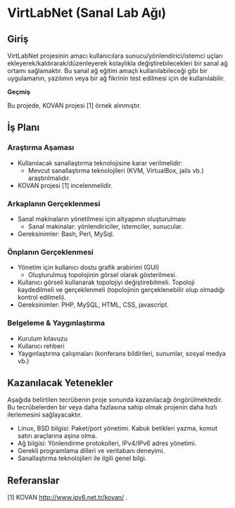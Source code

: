 VirtLabNet (Sanal Lab Ağı)
================================

Giriş  
-------------------------------
VirtLabNet projesinin amacı kullanıcılara sunucu/yönlendirici/istemci uçları ekleyerek/kaldırarak/düzenleyerek kolaylıkla değiştirebilecekleri bir sanal ağ ortamı sağlamaktır. Bu sanal ağ eğitim amaçlı kullanılabileceği gibi bir uygulamanın, yazılımın veya bir ağ fikrinin test edilmesi için de kullanılabilir.

<b>Geçmiş</b>

Bu projede, KOVAN projesi [1] örnek alınmıştır.


İş Planı
-------------------------------

<h3>Araştırma Aşaması</h3>

* Kullanılacak sanallaştırma teknolojisine karar verilmelidir:
  * Mevcut sanallaştırma teknolojileri (KVM, VirtualBox, jails vb.) araştırılmalıdır.
* KOVAN projesi [1] incelenmelidir.

<h3>Arkaplanın Gerçeklenmesi</h3>

* Sanal makinaların yönetilmesi için altyapının oluşturulması
  * Sanal makinalar: yönlendiriciler, istemciler, sunucular.
* Gereksinimler: Bash, Perl, MySql.

<h3>Önplanın Gerçeklenmesi</h3>

* Yönetim için kullanıcı dostu grafik arabirimi (GUI)
  * Oluşturulmuş topolojinin görsel olarak gösterilmesi.
* Kullanıcı görseli kullanarak topolojiyi değiştirebilmeli. Topoloji kaydedilmeli ve gerçeklenmeli (topolojinin gerçeklenebilir olup olmadığı kontrol edilmeli).
* Gereksinimler: PHP, MySQL, HTML, CSS, javascript.

<h3>Belgeleme & Yaygınlaştırma</h3>

* Kurulum kılavuzu
* Kullanıcı rehberi
* Yaygınlaştırma çalışmaları (konferans bildirileri, sunumlar, sosyal medya vb.)

Kazanılacak Yetenekler
-------------------------------
Aşağıda belirtilen tecrübenin proje sonunda kazanılacağı öngörülmektedir. Bu tecrübelerden bir veya daha fazlasına sahip olmak projenin daha hızlı ilerlemesini sağlayacaktır.

* Linux, BSD bilgisi: Paket/port yönetimi. Kabuk betikleri yazma, komut satırı araçlarına aşina olma.
* Ağ bilgisi: Yönlendirme protokolleri, IPv4/IPv6 adres yönetimi.
* Gerekli programlama dilleri ve veritabanı deneyimi.
* Sanallaştırma teknolojileri ile ilgili genel bilgi.

Referanslar
-------------------------------

[1] KOVAN http://www.ipv6.net.tr/kovan/ .